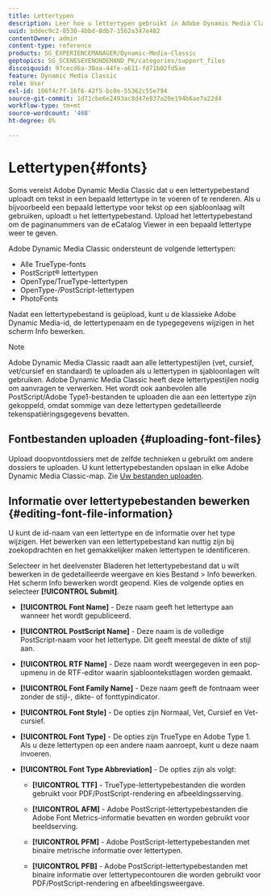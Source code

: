 ```yaml
---
title: Lettertypen
description: Leer hoe u lettertypen gebruikt in Adobe Dynamic Media Classic.
uuid: bddec9c2-8530-4bbd-8db7-1562a347e482
contentOwner: admin
content-type: reference
products: SG_EXPERIENCEMANAGER/Dynamic-Media-Classic
geptopics: SG_SCENESEVENONDEMAND_PK/categories/support_files
discoiquuid: 97cecd6a-30aa-44fe-a611-fd71b02fd5ae
feature: Dynamic Media Classic
role: User
exl-id: 186f4c7f-16f6-42f5-bc0e-55362c55e794
source-git-commit: 1d71cbe6e2493ac8d47e837a20e194b6ae7a22d4
workflow-type: tm+mt
source-wordcount: '408'
ht-degree: 0%

---
```


# Lettertypen{#fonts}

Soms vereist Adobe Dynamic Media Classic dat u een lettertypebestand uploadt om tekst in een bepaald lettertype in te voeren of te renderen. Als u bijvoorbeeld een bepaald lettertype voor tekst op een sjabloonlaag wilt gebruiken, uploadt u het lettertypebestand. Upload het lettertypebestand om de paginanummers van de eCatalog Viewer in een bepaald lettertype weer te geven.

Adobe Dynamic Media Classic ondersteunt de volgende lettertypen:

* Alle TrueType-fonts
* PostScript® lettertypen
* OpenType/TrueType-lettertypen
* OpenType-/PostScript-lettertypen
* PhotoFonts

Nadat een lettertypebestand is geüpload, kunt u de klassieke Adobe Dynamic Media-id, de lettertypenaam en de typegegevens wijzigen in het scherm Info bewerken.

>[!NOTE]
>
>Adobe Dynamic Media Classic raadt aan alle lettertypestijlen (vet, cursief, vet/cursief en standaard) te uploaden als u lettertypen in sjabloonlagen wilt gebruiken. Adobe Dynamic Media Classic heeft deze lettertypestijlen nodig om aanvragen te verwerken. Het wordt ook aanbevolen alle PostScript/Adobe Type1-bestanden te uploaden die aan een lettertype zijn gekoppeld, omdat sommige van deze lettertypen gedetailleerde tekenspatiëringsgegevens bevatten.

## Fontbestanden uploaden {#uploading-font-files}

Upload doopvontdossiers met de zelfde technieken u gebruikt om andere dossiers te uploaden. U kunt lettertypebestanden opslaan in elke Adobe Dynamic Media Classic-map. Zie [Uw bestanden uploaden](uploading-files.md#uploading_your_files).

## Informatie over lettertypebestanden bewerken {#editing-font-file-information}

U kunt de id-naam van een lettertype en de informatie over het type wijzigen. Het bewerken van een lettertypebestand kan nuttig zijn bij zoekopdrachten en het gemakkelijker maken lettertypen te identificeren.

Selecteer in het deelvenster Bladeren het lettertypebestand dat u wilt bewerken in de gedetailleerde weergave en kies Bestand > Info bewerken. Het scherm Info bewerken wordt geopend. Kies de volgende opties en selecteer **[!UICONTROL Submit]**.

* **[!UICONTROL Font Name]** - Deze naam geeft het lettertype aan wanneer het wordt gepubliceerd.

* **[!UICONTROL PostScript Name]** - Deze naam is de volledige PostScript-naam voor het lettertype. Dit geeft meestal de dikte of stijl aan.

* **[!UICONTROL RTF Name]** - Deze naam wordt weergegeven in een pop-upmenu in de RTF-editor waarin sjabloontekstlagen worden gemaakt.

* **[!UICONTROL Font Family Name]** - Deze naam geeft de fontnaam weer zonder de stijl-, dikte- of fonttypindicator.

* **[!UICONTROL Font Style]** - De opties zijn Normaal, Vet, Cursief en Vet-cursief.

* **[!UICONTROL Font Type]** - De opties zijn TrueType en Adobe Type 1. Als u deze lettertypen op een andere naam aanroept, kunt u deze naam invoeren.

* **[!UICONTROL Font Type Abbreviation]** - De opties zijn als volgt:

   * **[!UICONTROL TTF]** - TrueType-lettertypebestanden die worden gebruikt voor PDF/PostScript-rendering en afbeeldingsserving.

   * **[!UICONTROL AFM]** - Adobe PostScript-lettertypebestanden die Adobe Font Metrics-informatie bevatten en worden gebruikt voor beeldserving.

   * **[!UICONTROL PFM]** - Adobe PostScript-lettertypebestanden met binaire metrische informatie over lettertypen.

   * **[!UICONTROL PFB]** - Adobe PostScript-lettertypebestanden met binaire informatie over lettertypecontouren die worden gebruikt voor PDF/PostScript-rendering en afbeeldingsweergave.
